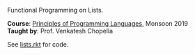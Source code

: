 Functional Programming on Lists.

**Course**: [Principles of Programming Languages], Monsoon 2019<br>
**Taught by**: Prof. Venkatesh Chopella

See [lists.rkt] for code.

[Principles of Programming Languages]: https://github.com/iiithf/principles-of-programming-languages
[lists.rkt]: lists.rkt
